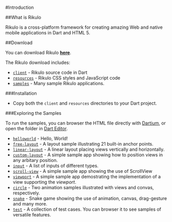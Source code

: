 #Introduction

##What is Rikulo

Rikulo is a cross-platform framework for creating amazing Web and native mobile applications
in Dart and HTML 5.

##Download

You can download Rikulo **[here](https://github.com/rikulo/rikulo/downloads)**.

The Rikulo download includes:

* [`client`](https://github.com/rikulo/rikulo/tree/master/client) - Rikulo source code in Dart
* [`resources`](https://github.com/rikulo/rikulo/tree/master/resources) - Rikulo CSS styles and JavaScript code
* [`samples`](https://github.com/rikulo/rikulo/tree/master/samples) - Many sample Rikulo applications.

###Installation

* Copy both the `client` and `resources` directories to your Dart project.

###Exploring the Samples

To run the samples, you can browser the HTML file directly with [Dartium](http://www.dartlang.org/dartium/), or open the folder in [Dart Editor](http://www.dartlang.org/docs/editor/).

* [`helloworld`](https://github.com/rikulo/rikulo/tree/master/samples/helloworld) -
Hello, World!
* [`free-layout`](https://github.com/rikulo/rikulo/tree/master/samples/free-layout) -
A layout sample illustrating 21 built-in anchor points.
* [`linear-layout`](https://github.com/rikulo/rikulo/tree/master/samples/linear-layout) -
A linear layout placing views vertically and horizontally.
* [`custom-layout`](https://github.com/rikulo/rikulo/tree/master/samples/custom-layout) -
A simple sample app showing how to position views in any arbitary position.
* [`input`](https://github.com/rikulo/rikulo/tree/master/samples/input) -
A list of inputs of different types.
* [`scroll-view`](https://github.com/rikulo/rikulo/tree/master/samples/scroll-view) -
A simple sample app showing the use of ScrollView
* [`viewport`](https://github.com/rikulo/rikulo/tree/master/samples/viewport) -
A simple sample app demostrating the implementation of a view supporting the *viewport*.
* [`circle`](https://github.com/rikulo/rikulo/tree/master/samples/circle) -
Two animation samples illustrated with views and convas, respectively.
* [`snake`](https://github.com/rikulo/rikulo/tree/master/samples/snake) -
Snake game showing the use of animation, canvas, drag-gesture and many more.
* [`test`](https://github.com/rikulo/rikulo/tree/master/samples/test) -
A collection of test cases. You can browser it to see samples of versatile features.
